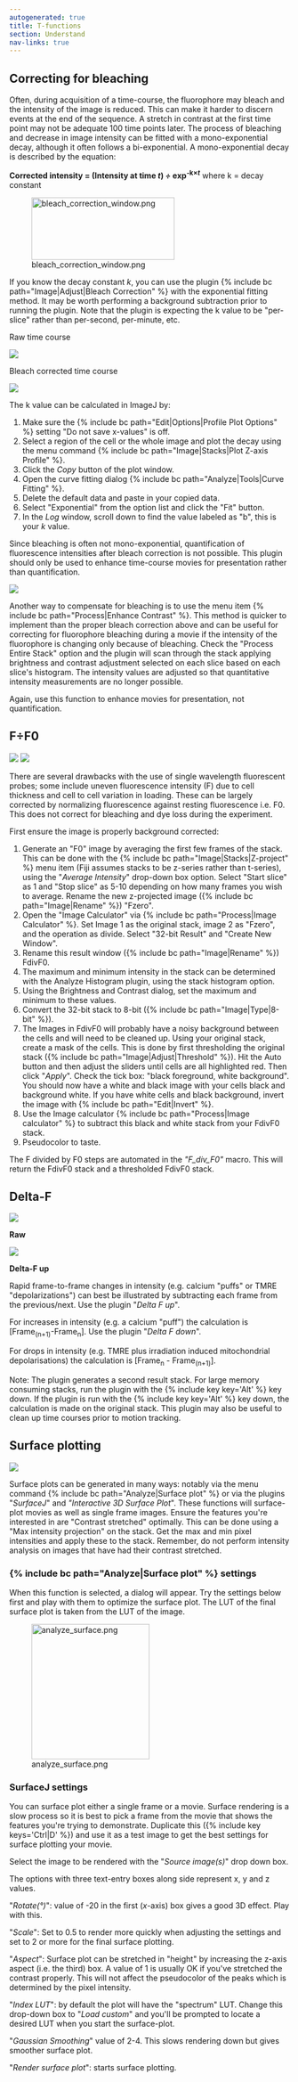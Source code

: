 ```yaml
---
autogenerated: true
title: T-functions
section: Understand
nav-links: true
---
```


## Correcting for bleaching

Often, during acquisition of a time-course, the fluorophore may bleach and the intensity of the image is reduced. This can make it harder to discern events at the end of the sequence. A stretch in contrast at the first time point may not be adequate 100 time points later. The process of bleaching and decrease in image intensity can be fitted with a mono-exponential decay, although it often follows a bi-exponential. A mono-exponential decay is described by the equation:

**Corrected intensity = (Intensity at time *t*) *÷* exp<sup>-k×*t*</sup>** where k = decay constant

<figure><img src="/media/imaging/bleach-correction-window.png" title="bleach_correction_window.png" width="257" height="112" alt="bleach_correction_window.png" /><figcaption aria-hidden="true">bleach_correction_window.png</figcaption></figure>

If you know the decay constant *k*, you can use the plugin {% include bc path="Image|Adjust|Bleach Correction" %} with the exponential fitting method. It may be worth performing a background subtraction prior to running the plugin. Note that the plugin is expecting the k value to be "per-slice" rather than per-second, per-minute, etc.

Raw time course

![](/media/imaging/bleach-raw-data.png)

Bleach corrected time course

![](/media/imaging/bleach-corrected-data.png)

The k value can be calculated in ImageJ by:

1.  Make sure the {% include bc path="Edit|Options|Profile Plot Options" %} setting "Do not save x-values" is off.
2.  Select a region of the cell or the whole image and plot the decay using the menu command {% include bc path="Image|Stacks|Plot Z-axis Profile" %}.
3.  Click the *Copy* button of the plot window.
4.  Open the curve fitting dialog {% include bc path="Analyze|Tools|Curve Fitting" %}.
5.  Delete the default data and paste in your copied data.
6.  Select "Exponential" from the option list and click the "Fit" button.
7.  In the *Log* window, scroll down to find the value labeled as "b", this is your *k* value.

Since bleaching is often not mono-exponential, quantification of fluorescence intensities after bleach correction is not possible. This plugin should only be used to enhance time-course movies for presentation rather than quantification.

![](/media/imaging/contrast-window.png)

Another way to compensate for bleaching is to use the menu item {% include bc path="Process|Enhance Contrast" %}. This method is quicker to implement than the proper bleach correction above and can be useful for correcting for fluorophore bleaching during a movie if the intensity of the fluorophore is changing only because of bleaching. Check the "Process Entire Stack" option and the plugin will scan through the stack applying brightness and contrast adjustment selected on each slice based on each slice's histogram. The intensity values are adjusted so that quantitative intensity measurements are no longer possible.

Again, use this function to enhance movies for presentation, not quantification.

## F÷F0

![](/media/imaging/f-f0-raw.png) ![](/media/imaging/f-f0-corrected.png)

There are several drawbacks with the use of single wavelength fluorescent probes; some include uneven fluorescence intensity (F) due to cell thickness and cell to cell variation in loading. These can be largely corrected by normalizing fluorescence against resting fluorescence i.e. F0. This does not correct for bleaching and dye loss during the experiment.

First ensure the image is properly background corrected:

1.  Generate an "F0" image by averaging the first few frames of the stack. This can be done with the {% include bc path="Image|Stacks|Z-project" %} menu item (Fiji assumes stacks to be z-series rather than t-series), using the "*Average Intensity*" drop-down box option. Select "Start slice" as 1 and "Stop slice" as 5-10 depending on how many frames you wish to average. Rename the new z-projected image ({% include bc path="Image|Rename" %}) "Fzero".
2.  Open the "Image Calculator" via {% include bc path="Process|Image Calculator" %}. Set Image 1 as the original stack, image 2 as "Fzero", and the operation as divide. Select "32-bit Result" and "Create New Window".
3.  Rename this result window ({% include bc path="Image|Rename" %}) FdivF0.
4.  The maximum and minimum intensity in the stack can be determined with the Analyze Histogram plugin, using the stack histogram option.
5.  Using the Brightness and Contrast dialog, set the maximum and minimum to these values.
6.  Convert the 32-bit stack to 8-bit ({% include bc path="Image|Type|8-bit" %}).
7.  The Images in FdivF0 will probably have a noisy background between the cells and will need to be cleaned up. Using your original stack, create a mask of the cells. This is done by first thresholding the original stack ({% include bc path="Image|Adjust|Threshold" %}). Hit the Auto button and then adjust the sliders until cells are all highlighted red. Then click "*Apply*". Check the tick box: "black foreground, white background". You should now have a white and black image with your cells black and background white. If you have white cells and black background, invert the image with {% include bc path="Edit|Invert" %}.
8.  Use the Image calculator {% include bc path="Process|Image calculator" %} to subtract this black and white stack from your FdivF0 stack.
9.  Pseudocolor to taste.

The F divided by F0 steps are automated in the *"F\_div\_F0"* macro. This will return the FdivF0 stack and a thresholded FdivF0 stack.

## Delta-F

![](/media/imaging/delta-f-raw.png)

**Raw**

![](/media/imaging/delta-f-corrected.png)

**Delta-F up**

Rapid frame-to-frame changes in intensity (e.g. calcium "puffs" or TMRE "depolarizations") can best be illustrated by subtracting each frame from the previous/next. Use the plugin "*Delta F up*".

For increases in intensity (e.g. a calcium "puff") the calculation is \[Frame<sub>(n+1)</sub>-Frame<sub>n</sub>\]. Use the plugin "*Delta F down*".

For drops in intensity (e.g. TMRE plus irradiation induced mitochondrial depolarisations) the calculation is \[Frame<sub>n</sub> - Frame<sub>(n+1)</sub>\].

Note: The plugin generates a second result stack. For large memory consuming stacks, run the plugin with the {% include key key='Alt' %} key down. If the plugin is run with the {% include key key='Alt' %} key down, the calculation is made on the original stack. This plugin may also be useful to clean up time courses prior to motion tracking.

## Surface plotting

![](/media/imaging/surface-plot-compare.png)

Surface plots can be generated in many ways: notably via the menu command {% include bc path="Analyze|Surface plot" %} or via the plugins "*SurfaceJ*" and *"Interactive 3D Surface Plot*". These functions will surface-plot movies as well as single frame images. Ensure the features you're interested in are "Contrast stretched" optimally. This can be done using a "Max intensity projection" on the stack. Get the max and min pixel intensities and apply these to the stack. Remember, do not perform intensity analysis on images that have had their contrast stretched.

### {% include bc path="Analyze|Surface plot" %} settings

When this function is selected, a dialog will appear. Try the settings below first and play with them to optimize the surface plot. The LUT of the final surface plot is taken from the LUT of the image.

<figure><img src="/media/imaging/analyze-surface.png" title="analyze_surface.png" width="212" height="243" alt="analyze_surface.png" /><figcaption aria-hidden="true">analyze_surface.png</figcaption></figure>

### SurfaceJ settings

You can surface plot either a single frame or a movie. Surface rendering is a slow process so it is best to pick a frame from the movie that shows the features you're trying to demonstrate. Duplicate this ({% include key keys='Ctrl|D' %}) and use it as a test image to get the best settings for surface plotting your movie.

Select the image to be rendered with the "*Source image(s)*" drop down box.

The options with three text-entry boxes along side represent x, y and z values.

"*Rotate(°)*": value of -20 in the first (*x*-axis) box gives a good 3D effect. Play with this.

"*Scale*": Set to 0.5 to render more quickly when adjusting the settings and set to 2 or more for the final surface plotting.

"*Aspect*": Surface plot can be stretched in "height" by increasing the z-axis aspect (i.e. the third) box. A value of 1 is usually OK if you've stretched the contrast properly. This will not affect the pseudocolor of the peaks which is determined by the pixel intensity.

"*Index LUT*": by default the plot will have the "spectrum" LUT. Change this drop-down box to "*Load custom*" and you'll be prompted to locate a desired LUT when you start the surface-plot.

"*Gaussian Smoothing*" value of 2-4. This slows rendering down but gives smoother surface plot.

"*Render surface plot*": starts surface plotting.

 
